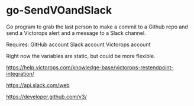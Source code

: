 # go-SendVOandSlack

Go program to grab the last person to make a commit to a Github repo and send a Victorops alert and a message to a Slack channel.

Requires:
GitHub account
Slack account
Victorops account

Right now the variables are static, but could be more flexible.

https://help.victorops.com/knowledge-base/victorops-restendpoint-integration/

https://api.slack.com/web

https://developer.github.com/v3/


